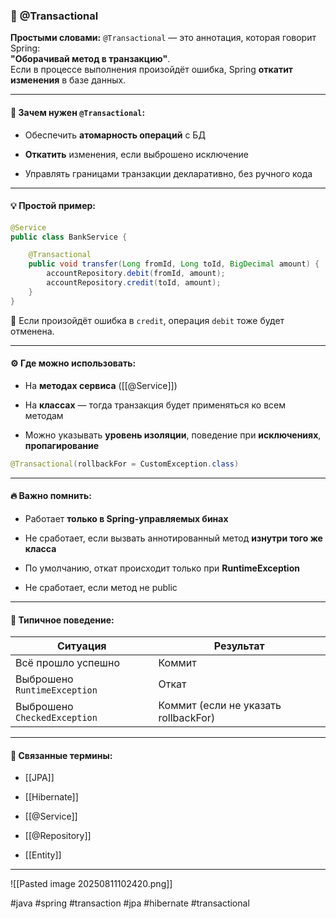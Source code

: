 ### 🔄 **@Transactional**

**Простыми словами:** `@Transactional` — это аннотация, которая говорит Spring:  
**"Оборачивай метод в транзакцию"**.  
Если в процессе выполнения произойдёт ошибка, Spring **откатит изменения** в базе данных.

---

#### 🧠 **Зачем нужен `@Transactional`:**

- Обеспечить **атомарность операций** с БД
    
- **Откатить** изменения, если выброшено исключение
    
- Управлять границами транзакции декларативно, без ручного кода
    

---

#### 💡 **Простой пример:**

```java
@Service
public class BankService {

    @Transactional
    public void transfer(Long fromId, Long toId, BigDecimal amount) {
        accountRepository.debit(fromId, amount);
        accountRepository.credit(toId, amount);
    }
}
```

📌 Если произойдёт ошибка в `credit`, операция `debit` тоже будет отменена.

---

#### ⚙️ **Где можно использовать:**

- На **методах сервиса** ([[@Service]])
    
- На **классах** — тогда транзакция будет применяться ко всем методам
    
- Можно указывать **уровень изоляции**, поведение при **исключениях**, **пропагирование**
    

```java
@Transactional(rollbackFor = CustomException.class)
```

---

#### 🔥 **Важно помнить:**

- Работает **только в Spring-управляемых бинах**
    
- Не сработает, если вызвать аннотированный метод **изнутри того же класса**
    
- По умолчанию, откат происходит только при **RuntimeException**
       
- Не сработает, если метод не public
---

#### 🧩 **Типичное поведение:**

|Ситуация|Результат|
|---|---|
|Всё прошло успешно|Коммит|
|Выброшено `RuntimeException`|Откат|
|Выброшено `CheckedException`|Коммит (если не указать rollbackFor)|

---

#### 🔗 **Связанные термины:**

- [[JPA]]
    
- [[Hibernate]]
    
- [[@Service]]
    
- [[@Repository]]
    
- [[Entity]]
    

---
![[Pasted image 20250811102420.png]]

#java #spring #transaction #jpa #hibernate #transactional